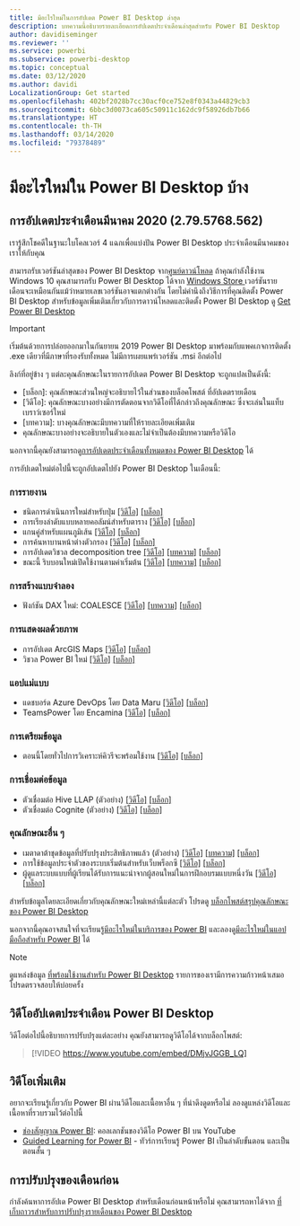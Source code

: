 ```yaml
---
title: มีอะไรใหม่ในการอัปเดต Power BI Desktop ล่าสุด
description: บทความนี้อธิบายรายละเอียดการอัปเดตประจำเดือนล่าสุดสำหรับ Power BI Desktop
author: davidiseminger
ms.reviewer: ''
ms.service: powerbi
ms.subservice: powerbi-desktop
ms.topic: conceptual
ms.date: 03/12/2020
ms.author: davidi
LocalizationGroup: Get started
ms.openlocfilehash: 402bf2028b7cc30acf0ce752e8f0343a44829cb3
ms.sourcegitcommit: 6bbc3d0073ca605c50911c162dc9f58926db7b66
ms.translationtype: HT
ms.contentlocale: th-TH
ms.lasthandoff: 03/14/2020
ms.locfileid: "79378489"
---
```

# <a name="whats-new-in-power-bi-desktop"></a>มีอะไรใหม่ใน Power BI Desktop บ้าง

## <a name="march-2020-update-2795768562"></a>การอัปเดตประจำเดือนมีนาคม 2020 (2.79.5768.562)

เรารู้สึกโชคดีในฐานะใบโคลเวอร์ 4 แฉกเพื่อแบ่งปัน Power BI Desktop ประจำเดือนมีนาคมของเราให้กับคุณ 

สามารถรับเวอร์ชันล่าสุดของ Power BI Desktop จาก[ศูนย์ดาวน์โหลด](https://www.microsoft.com/download/details.aspx?id=58494) ถ้าคุณกำลังใช้งาน Windows 10 คุณสามารถรับ Power BI Desktop ได้จาก [Windows Store ](https://aka.ms/pbidesktopstore) เวอร์ชันรายเดือนจะเหมือนกันแม้ว่าหมายเลขเวอร์ชันอาจแตกต่างกัน โดยไม่คำนึงถึงวิธีการที่คุณติดตั้ง Power BI Desktop สำหรับข้อมูลเพิ่มเติมเกี่ยวกับการดาวน์โหลดและติดตั้ง Power BI Desktop ดู [Get Power BI Desktop](desktop-get-the-desktop.md) 

> [!IMPORTANT]
> เริ่มต้นด้วยการปล่อยออกมาในกันยายน 2019 Power BI Desktop มาพร้อมกับแพคเกจการติดตั้ง .exe เดียวที่มีภาษาที่รองรับทั้งหมด ไม่มีการเผยแพร่เวอร์ชัน .msi อีกต่อไป


ลิงก์ที่อยู่ข้าง ๆ แต่ละคุณลักษณะในรายการอัปเดต Power BI Desktop จะถูกแปลเป็นดังนี้:

* \[บล็อก\]: คุณลักษณะส่วนใหญ่จะอธิบายไว้ในส่วนของบล็อคโพสต์ ที่อัปเดตรายเดือน
* \[วิดีโอ\]: คุณลักษณะบางอย่างมีการตัดตอนจากวิดีโอที่ได้กล่าวถึงคุณลักษณะ ซึ่งจะเล่นในแท็บเบราว์เซอร์ใหม่
* \[บทความ\]: บางคุณลักษณะมีบทความที่ให้รายละเอียดเพิ่มเติม
* คุณลักษณะบางอย่างจะอธิบายในตัวเองและไม่จำเป็นต้องมีบทความหรือวิดีโอ

นอกจากนี้คุณยังสามารถดู[การอัปเดตประจำเดือนทั้งหมดของ Power BI Desktop](#power-bi-desktop-monthly-update-video) ได้

การอัปเดตใหม่ต่อไปนี้จะถูกอัปเดตไปยัง Power BI Desktop ในเดือนนี้:


### <a name="reporting"></a>การรายงาน
* ชนิดการดำเนินการใหม่สำหรับปุ่ม [[วิดีโอ]](https://youtu.be/DMjvJGGB_LQ?t=45) [[บล็อก]](https://powerbi.microsoft.com/blog/power-bi-desktop-march-2020-feature-summary/#_New_action_types) 
* การเรียงลำดับแบบหลายคอลัมน์สำหรับตาราง [[วิดีโอ]](https://youtu.be/DMjvJGGB_LQ?t=414) [[บล็อก]](https://powerbi.microsoft.com/blog/power-bi-desktop-march-2020-feature-summary/#_Multi-column_sort) 
* แกนคู่สำหรับแผนภูมิเส้น [[วิดีโอ]](https://youtu.be/DMjvJGGB_LQ?t=504) [[บล็อก]](https://powerbi.microsoft.com/blog/power-bi-desktop-march-2020-feature-summary/#_Dual_axis) 
* การค้นหาบานหน้าต่างตัวกรอง [[วิดีโอ]](https://youtu.be/DMjvJGGB_LQ?t=553) [[บล็อก]](https://powerbi.microsoft.com/blog/power-bi-desktop-march-2020-feature-summary/#_Filter_pane_search) 
* การอัปเดตวิชวล decomposition tree [[วิดีโอ]](https://youtu.be/DMjvJGGB_LQ?t=688) [[บทความ]](visuals/power-bi-visualization-decomposition-tree.md) [[บล็อก]](https://powerbi.microsoft.com/blog/power-bi-desktop-march-2020-feature-summary/#_Updates_to_decomp_tree) 
* ขณะนี้ ริบบอนใหม่เปิดใช้งานตามค่าเริ่มต้น [[วิดีโอ]](https://youtu.be/DMjvJGGB_LQ?t=785) [[บทความ]](desktop-ribbon.md) [[บล็อก]](https://powerbi.microsoft.com/blog/power-bi-desktop-march-2020-feature-summary/#_New_ribbon) 




### <a name="modeling"></a>การสร้างแบบจำลอง
* ฟังก์ชัน DAX ใหม่: COALESCE [[วิดีโอ]](https://youtu.be/DMjvJGGB_LQ?t=830) [[บทความ]](https://docs.microsoft.com/dax/firstnonblankvalue-function-dax) [[บล็อก]](https://powerbi.microsoft.com/blog/power-bi-desktop-march-2020-feature-summary/#_New_DAX_function
) 

### <a name="visuals"></a>การแสดงผลด้วยภาพ
* การอัปเดต ArcGIS Maps [[วิดีโอ]](https://youtu.be/DMjvJGGB_LQ?t=1043) [[บล็อก]](https://powerbi.microsoft.com/blog/power-bi-desktop-march-2020-feature-summary/#_Updates_to_ArcGIS) 
* วิชวล Power BI ใหม่ [[วิดีโอ]](https://youtu.be/DMjvJGGB_LQ?t=1025) [[บล็อก]](https://powerbi.microsoft.com/blog/power-bi-desktop-march-2020-feature-summary/#_Waterfall_chart
)


### <a name="template-apps"></a>แอปแม่แบบ
* แดชบอร์ด Azure DevOps โดย Data Maru [[วิดีโอ]](https://youtu.be/DMjvJGGB_LQ?t=1116) [[บล็อก]](https://powerbi.microsoft.com/blog/power-bi-desktop-march-2020-feature-summary/#_Azure_DevOps_dashboard) 
* TeamsPower โดย Encamina [[วิดีโอ]](https://youtu.be/DMjvJGGB_LQ?t=1135) [[บล็อก]](https://powerbi.microsoft.com/blog/power-bi-desktop-march-2020-feature-summary/#_TeamsPower)


### <a name="data-preparation"></a>การเตรียมข้อมูล
* ตอนนี้โดยทั่วไปการวิเคราะห์คิวรีจะพร้อมใช้งาน [[วิดีโอ]](https://youtu.be/DMjvJGGB_LQ?t=1144) [[บล็อก]](https://powerbi.microsoft.com/blog/power-bi-desktop-march-2020-feature-summary/#_Query_diagnostics) 


### <a name="data-connectivity"></a>การเชื่อมต่อข้อมูล
* ตัวเชื่อมต่อ Hive LLAP (ตัวอย่าง) [[วิดีโอ]](https://youtu.be/DMjvJGGB_LQ?t=1165) [[บล็อก]](https://powerbi.microsoft.com/blog/power-bi-desktop-march-2020-feature-summary/#_Hive_LLAP_connector) 
* ตัวเชื่อมต่อ Cognite (ตัวอย่าง) [[วิดีโอ]](https://youtu.be/DMjvJGGB_LQ?t=1165) [[บล็อก]](https://powerbi.microsoft.com/blog/power-bi-desktop-march-2020-feature-summary/#_Cognite) 


### <a name="other-features"></a>คุณลักษณะอื่น ๆ
* เมตาดาต้าชุดข้อมูลที่ปรับปรุงประสิทธิภาพแล้ว (ตัวอย่าง) [[วิดีโอ]](https://youtu.be/DMjvJGGB_LQ?t=1184) [[บทความ]](desktop-enhanced-dataset-metadata.md) [[บล็อก]](https://powerbi.microsoft.com/blog/power-bi-desktop-march-2020-feature-summary/#_Enhanced_dataset_metadata) 
* การใช้ข้อมูลประจำตัวของระบบเริ่มต้นสำหรับเว็บพร็อกซี [[วิดีโอ]](https://youtu.be/DMjvJGGB_LQ?t=1239)  [[บล็อก]](https://powerbi.microsoft.com/blog/power-bi-desktop-march-2020-feature-summary/#_Using_default_system) 
* ผู้ดูแลระบบแบบที่ผู้เรียนได้รับการแนะนำจากผู้สอนใหม่ในการฝึกอบรมแบบหนึ่งวัน [[วิดีโอ]](https://youtu.be/DMjvJGGB_LQ?t=1247)[[บล็อก]  ](https://powerbi.microsoft.com/blog/power-bi-desktop-march-2020-feature-summary/#_New_administrator) 


สำหรับข้อมูลโดยละเอียดเกี่ยวกับคุณลักษณะใหม่เหล่านี้แต่ละตัว โปรดดู [บล็อกโพสต์สรุปคุณลักษณะของ Power BI Desktop](https://powerbi.microsoft.com/blog/power-bi-desktop-march-2020-feature-summary/)

นอกจากนี้คุณอาจสนใจที่จะเรียนรู้[มีอะไรใหม่ในบริการของ Power BI](service-whats-new.md) และลองดู[มีอะไรใหม่ในแอปมือถือสำหรับ Power BI](consumer/mobile/mobile-whats-new-in-the-mobile-apps.md) ได้

> [!NOTE]
> ดูแหล่งข้อมูล [ที่พร้อมใช้งานสำหรับ Power BI Desktop](desktop-data-sources.md) รายการของเรามีการความก้าวหน้าเสมอ โปรดตรวจสอบให้บ่อยครั้ง


## <a name="power-bi-desktop-monthly-update-video"></a>วิดีโออัปเดตประจำเดือน Power BI Desktop
วิดีโอต่อไปนี้อธิบายการปรับปรุงแต่ละอย่าง คุณยังสามารถดูวิดีโอได้จากบล็อกโพสต์:

> [!VIDEO https://www.youtube.com/embed/DMjvJGGB_LQ]



## <a name="more-videos"></a>วิดีโอเพิ่มเติม

อยากจะเรียนรู้เกี่ยวกับ Power BI ผ่านวิดีโอและเนื้อหาอื่น ๆ ที่น่าดึงดูดหรือไม่ ลองดูแหล่งวิดีโอและเนื้อหาที่รวบรวมไว้ต่อไปนี้

-   [ช่องสัญญาณ Power BI](https://www.youtube.com/user/mspowerbi): คอลเลกชันของวิดีโอ Power BI บน YouTube
-   [Guided Learning for Power BI](https://powerbi.microsoft.com/guided-learning/) - ทัวร์การเรียนรู้ Power BI เป็นลำดับขั้นตอน และเป็นตอนสั้น ๆ

## <a name="updates-for-previous-months"></a>การปรับปรุงของเดือนก่อน

กำลังค้นหาการอัปเด Power BI Desktop สำหรับเดือนก่อนหน้าหรือไม่ คุณสามารถหาได้จาก [ที่เก็บถาวรสำหรับการปรับปรุงรายเดือนของ Power BI Desktop](desktop-latest-update-archive.md)
